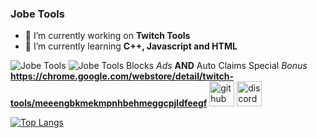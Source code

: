 ### **Jobe Tools**



- 🔭 I’m currently working on **Twitch Tools** 
- 🌱 I’m currently learning **C++, Javascript and HTML** 

![**Jobe Tools**](https://cdn.discordapp.com/attachments/738014059064066048/964279055484588072/fight-me-come-at-bro.gif)
![**Jobe Tools**](https://cdn.discordapp.com/attachments/964112816225259550/964231010994765854/unknown.png)
Blocks *Ads* **AND** Auto Claims Special *Bonus*
**https://chrome.google.com/webstore/detail/twitch-tools/meeengbkmekmpnhbehmeggcpjldfeegf**
[<img src='https://cdn.jsdelivr.net/npm/simple-icons@3.0.1/icons/github.svg' alt='github' height='40'>](https://github.com/JobeTools)  [<img src='https://cdn.jsdelivr.net/npm/simple-icons@3.0.1/icons/discord.svg' alt='discord' height='40'>](https://discord.com/invite/FXP76kJKSS)  

[![Top Langs](https://github-readme-stats.vercel.app/api/top-langs/?username=JobeTools)](https://github.com/anuraghazra/github-readme-stats)

